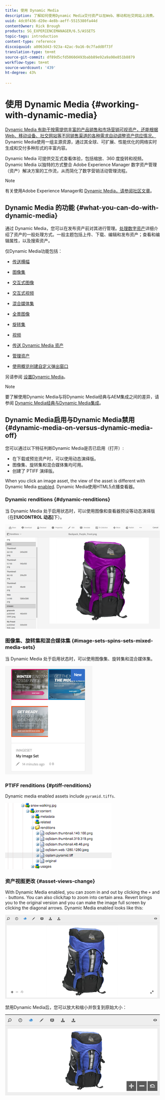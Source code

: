 ```yaml
---
title: 使用 Dynamic Media
description: 了解如何使用Dynamic Media交付资产以在Web、移动和社交网站上消费。
uuid: 4dc0f436-d20e-4e8b-aeff-5515380fa44d
contentOwner: Rick Brough
products: SG_EXPERIENCEMANAGER/6.5/ASSETS
topic-tags: introduction
content-type: reference
discoiquuid: a8063d43-923a-42ac-9a16-0c7fadd8f73f
translation-type: tm+mt
source-git-commit: df89d5cfd5060d493babb89e92a9a98e851b8879
workflow-type: tm+mt
source-wordcount: '439'
ht-degree: 43%

---
```



# 使用 Dynamic Media {#working-with-dynamic-media}

[Dynamic Media 有助于按需提供丰富的产品销售和市场营销可视资产，还能根据 Web、移动设备、社交网站等不同销售渠道的各种需求自动调整资产供应情况。](https://www.adobe.com/solutions/web-experience-management/dynamic-media.html)Dynamic Media使用一组主源资源，通过其全球、可扩展、性能优化的网络实时生成和交付多种形式的丰富内容。

Dynamic Media 可提供交互式查看体验，包括缩放、360 度旋转和视频。Dynamic Media 以独特的方式整合 Adobe Experience Manager 数字资产管理（资产）解决方案的工作流，从而简化了数字营销活动管理流程。

>[!NOTE]
>
>有关使用Adobe Experience Manager和 [Dynamic Media，请参阅社区文章](https://helpx.adobe.com/experience-manager/using/aem_dynamic_media.html)。

## Dynamic Media 的功能 {#what-you-can-do-with-dynamic-media}

通过 Dynamic Media，您可以在发布资产前对其进行管理。[处理数字资产](managing-assets-touch-ui.md)详细介绍了资产的一般处理方式。一般主题包括上传、下载、编辑和发布资产；查看和编辑属性，以及搜索资产。

仅Dynamic Media功能包括：

* [传送横幅](carousel-banners.md)
* [图像集](image-sets.md)
* [交互式图像](interactive-images.md)
* [交互式视频](interactive-videos.md)
* [混合媒体集](mixed-media-sets.md)
* [全景图像](panoramic-images.md)

* [旋转集](spin-sets.md)
* [视频](video.md)
* [传送 Dynamic Media 资产](delivering-dynamic-media-assets.md)
* [管理资产](managing-assets.md)
* [使用概览创建自定义弹出窗口](custom-pop-ups.md)

另请参阅 [设置Dynamic Media](administering-dynamic-media.md)。

>[!NOTE]
>
>要了解使用Dynamic Media与将Dynamic Media经典与AEM集成之间的差异，请参阅 [Dynamic Media经典与Dynamic Media集成](/help/sites-administering/scene7.md#aem-scene-integration-versus-dynamic-media)。

## Dynamic Media启用与Dynamic Media禁用 {#dynamic-media-on-versus-dynamic-media-off}

您可以通过以下特征判断Dynamic Media是否已启用（打开）:

* 在下载或预览资产时，可以使用动态演绎版。
* 图像集、旋转集和混合媒体集均可用。
* 创建了 PTIFF 演绎版。

When you click an image asset, the view of the asset is different with Dynamic Media [enabled](config-dynamic.md#enabling-dynamic-media). Dynamic Media使用HTML5点播查看器。

### Dynamic renditions {#dynamic-renditions}

当 Dynamic Media 处于启用状态时，可以使用图像和查看器预设等动态演绎版（在&#x200B;**[!UICONTROL 动态]**&#x200B;下）。

![chlimage_1-358](assets/chlimage_1-358.png)

### 图像集、旋转集和混合媒体集 {#image-sets-spins-sets-mixed-media-sets}

当 Dynamic Media 处于启用状态时，可以使用图像集、旋转集和混合媒体集。

![chlimage_1-359](assets/chlimage_1-359.png)

### PTIFF renditions {#ptiff-renditions}

Dynamic media enabled assets include `pyramid.tiffs`.

![chlimage_1-360](assets/chlimage_1-360.png)

### 资产视图更改 {#asset-views-change}

With Dynamic Media enabled, you can zoom in and out by clicking the `+` and `-` buttons. You can also click/tap to zoom into certain area. Revert brings you to the original version and you can make the image full screen by clicking the diagonal arrows. Dynamic Media enabled looks like this:

![chlimage_1-361](assets/chlimage_1-361.png)

禁用Dynamic Media后，您可以放大和缩小并恢复到原始大小：

![chlimage_1-362](assets/chlimage_1-362.png)

